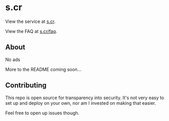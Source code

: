 # s.cr

View the service at [s.cr](https://s.cr).

View the FAQ at [s.cr/faq](https://s.cr/faq).

## About

No ads

More to the README coming soon...

## Contributing

This repo is open source for transparency into security. It's not very easy
to set up and deploy on your own, nor am I invested on making that easier.

Feel free to open up issues though.